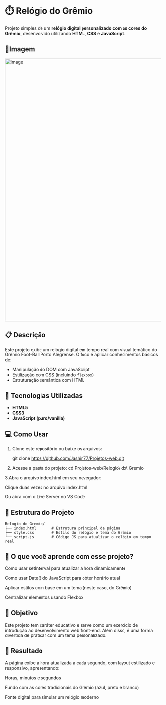 # ⏱️ Relógio do Grêmio

Projeto simples de um **relógio digital personalizado com as cores do Grêmio**, desenvolvido utilizando **HTML**, **CSS** e **JavaScript**.

## 📸Imagem
<img width="1669" height="847" alt="image" src="https://github.com/user-attachments/assets/ee702fc1-6cf3-4890-8dd5-5fee631c6e63" />


## 📋 Descrição

Este projeto exibe um relógio digital em tempo real com visual temático do Grêmio Foot-Ball Porto Alegrense. O foco é aplicar conhecimentos básicos de:

- Manipulação do DOM com JavaScript
- Estilização com CSS (incluindo `flexbox`)
- Estruturação semântica com HTML

## 🚀 Tecnologias Utilizadas

- **HTML5**
- **CSS3**
- **JavaScript (puro/vanilla)**

## 💻 Como Usar

1. Clone este repositório ou baixe os arquivos:

   git clone https://github.com/Jashin77/Projetos-web.git
   
2. Acesse a pasta do projeto:
   cd Projetos-web/Relogio\ do\ Gremio
   
3.Abra o arquivo index.html em seu navegador:

Clique duas vezes no arquivo index.html

Ou abra com o Live Server no VS Code

## 📂 Estrutura do Projeto
```
Relogio do Gremio/
├── index.html       # Estrutura principal da página
├── style.css        # Estilo do relógio e tema do Grêmio
└── script.js        # Código JS para atualizar o relógio em tempo real
```
## 🧠 O que você aprende com esse projeto?
Como usar setInterval para atualizar a hora dinamicamente

Como usar Date() do JavaScript para obter horário atual

Aplicar estilos com base em um tema (neste caso, do Grêmio)

Centralizar elementos usando Flexbox

## 🎯 Objetivo
Este projeto tem caráter educativo e serve como um exercício de introdução ao desenvolvimento web front-end. Além disso, é uma forma divertida de praticar com um tema personalizado.

## 🏁 Resultado
A página exibe a hora atualizada a cada segundo, com layout estilizado e responsivo, apresentando:

Horas, minutos e segundos

Fundo com as cores tradicionais do Grêmio (azul, preto e branco)

Fonte digital para simular um relógio moderno
